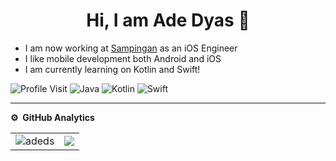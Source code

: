 
<p align="center"> <h1 align="center"> Hi, I am Ade Dyas 👋</h1></p>
<p align="center">

<ul>
<li>I am now working at <a href="https://sampingan.co.id/">Sampingan</a> as an iOS Engineer</li>
<li>I like mobile development both Android and iOS</li>
<li>I am currently learning on Kotlin and Swift!</li>
</ul>

![Profile Visit](https://komarev.com/ghpvc/?username=adeds&label=Profile%20Visits&color=blue&style=plastic%22%20alt=%adeds)
![Java](https://img.shields.io/badge/-Java-333333?style=flat&logo=Java&logoColor=007ACC)
![Kotlin](https://img.shields.io/badge/-Kotlin-333333?style=flat&logo=Kotlin)
![Swift](https://img.shields.io/badge/-Swift-333333?style=flat&logo=Swift)


***
**⚙️ &nbsp;GitHub Analytics**
<table style="width:100%">
  <tr>
    <td> <img src="https://github-readme-stats.vercel.app/api?username=adeds&show_icons=true&theme=dark&locale=en&hide_border=true" alt="adeds" /></td>
    <td><img src="https://github-readme-stats.vercel.app/api/top-langs/?username=adeds&theme=dark&hide_border=true&layout=compact"></td>
  </tr>
</table>
